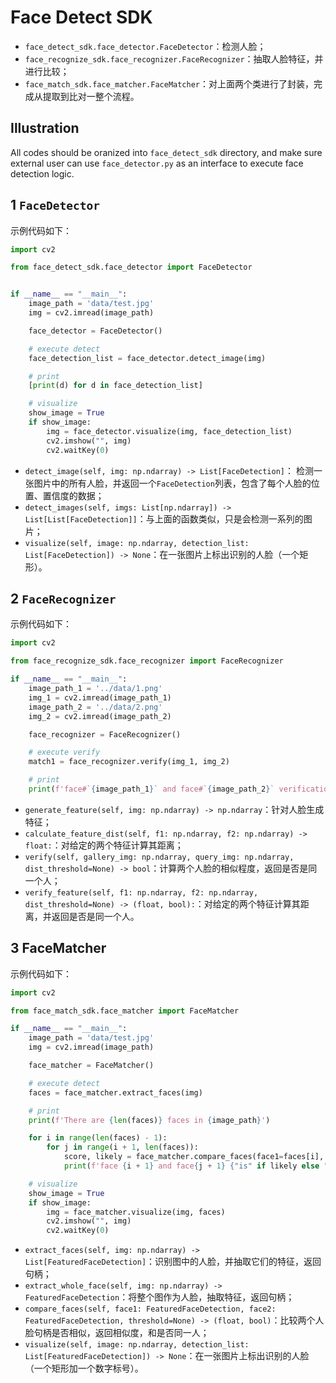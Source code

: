 # Face Detect SDK

- `face_detect_sdk.face_detector.FaceDetector`：检测人脸；
- `face_recognize_sdk.face_recognizer.FaceRecognizer`：抽取人脸特征，并进行比较；
- `face_match_sdk.face_matcher.FaceMatcher`：对上面两个类进行了封装，完成从提取到比对一整个流程。


## Illustration
All codes should be oranized into `face_detect_sdk` directory, and make sure external user can use `face_detector.py` as an interface to execute face detection logic.


## 1 `FaceDetector`

示例代码如下：

```python
import cv2

from face_detect_sdk.face_detector import FaceDetector


if __name__ == "__main__":
    image_path = 'data/test.jpg'
    img = cv2.imread(image_path)

    face_detector = FaceDetector()

    # execute detect
    face_detection_list = face_detector.detect_image(img)

    # print
    [print(d) for d in face_detection_list]

    # visualize
    show_image = True
    if show_image:
        img = face_detector.visualize(img, face_detection_list)
        cv2.imshow("", img)
        cv2.waitKey(0)
```


- `detect_image(self, img: np.ndarray) -> List[FaceDetection]`：
检测一张图片中的所有人脸，并返回一个`FaceDetection`列表，包含了每个人脸的位置、置信度的数据；
- `detect_images(self, imgs: List[np.ndarray]) -> List[List[FaceDetection]]`：与上面的函数类似，只是会检测一系列的图片；
- `visualize(self, image: np.ndarray, detection_list: List[FaceDetection]) -> None`：在一张图片上标出识别的人脸（一个矩形）。

## 2 `FaceRecognizer`

示例代码如下：

```python
import cv2

from face_recognize_sdk.face_recognizer import FaceRecognizer

if __name__ == "__main__":
    image_path_1 = '../data/1.png'
    img_1 = cv2.imread(image_path_1)
    image_path_2 = '../data/2.png'
    img_2 = cv2.imread(image_path_2)

    face_recognizer = FaceRecognizer()

    # execute verify
    match1 = face_recognizer.verify(img_1, img_2)

    # print
    print(f'face#`{image_path_1}` and face#`{image_path_2}` verification result: {match1}')
```


- `generate_feature(self, img: np.ndarray) -> np.ndarray`：针对人脸生成特征；
- `calculate_feature_dist(self, f1: np.ndarray, f2: np.ndarray) -> float:`：对给定的两个特征计算其距离；
- `verify(self, gallery_img: np.ndarray, query_img: np.ndarray, dist_threshold=None) -> bool`：计算两个人脸的相似程度，返回是否是同一个人；
- `verify_feature(self, f1: np.ndarray, f2: np.ndarray, dist_threshold=None) -> (float, bool):`：对给定的两个特征计算其距离，并返回是否是同一个人。


## 3 FaceMatcher

示例代码如下：

```python
import cv2

from face_match_sdk.face_matcher import FaceMatcher

if __name__ == "__main__":
    image_path = 'data/test.jpg'
    img = cv2.imread(image_path)

    face_matcher = FaceMatcher()

    # execute detect
    faces = face_matcher.extract_faces(img)

    # print
    print(f'There are {len(faces)} faces in {image_path}')

    for i in range(len(faces) - 1):
        for j in range(i + 1, len(faces)):
            score, likely = face_matcher.compare_faces(face1=faces[i], face2=faces[j])
            print(f'face {i + 1} and face{j + 1} {"is" if likely else "is not"} the same person. (score = {score})')

    # visualize
    show_image = True
    if show_image:
        img = face_matcher.visualize(img, faces)
        cv2.imshow("", img)
        cv2.waitKey(0)
```


- `extract_faces(self, img: np.ndarray) -> List[FeaturedFaceDetection]`：识别图中的人脸，并抽取它们的特征，返回句柄；
- `extract_whole_face(self, img: np.ndarray) -> FeaturedFaceDetection`：将整个图作为人脸，抽取特征，返回句柄；
- `compare_faces(self, face1: FeaturedFaceDetection, face2: FeaturedFaceDetection, threshold=None) -> (float, bool)`：比较两个人脸句柄是否相似，返回相似度，和是否同一人；
- `visualize(self, image: np.ndarray, detection_list: List[FeaturedFaceDetection]) -> None`：在一张图片上标出识别的人脸（一个矩形加一个数字标号）。
